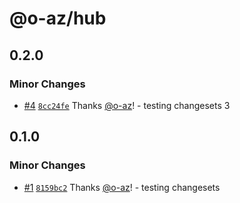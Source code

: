 # @o-az/hub

## 0.2.0

### Minor Changes

- [#4](https://github.com/o-az/huggingface.js/pull/4) [`8cc24fe`](https://github.com/o-az/huggingface.js/commit/8cc24fe65b2f630a95d0da726a08461682e2f750) Thanks [@o-az](https://github.com/o-az)! - testing changesets 3

## 0.1.0

### Minor Changes

- [#1](https://github.com/o-az/huggingface.js/pull/1) [`8159bc2`](https://github.com/o-az/huggingface.js/commit/8159bc27eb303534110079fb7b9d217a6750178b) Thanks [@o-az](https://github.com/o-az)! - testing changesets
